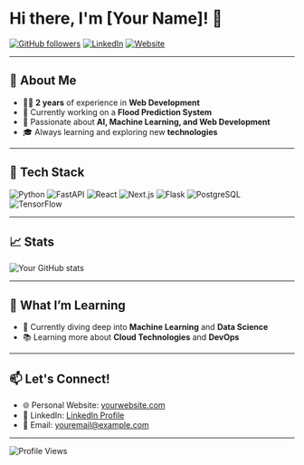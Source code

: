 # Hi there, I'm [Your Name]! 👋

[![GitHub followers](https://img.shields.io/github/followers/yourusername?label=Follow&style=social)](https://github.com/Bebdyshev)
[![LinkedIn](https://img.shields.io/badge/LinkedIn-Connect-blue?style=social&logo=linkedin)](https://www.linkedin.com/in/kerey-berdyshev-a34a52320)
[![Website](https://img.shields.io/badge/Portfolio-Visit-lightgrey?style=social&logo=internetexplorer)](https://amogus.io)

---

## 🚀 About Me

- 🧑‍💻 **2 years** of experience in **Web Development**
- 🌊 Currently working on a **Flood Prediction System**
- 🧠 Passionate about **AI, Machine Learning, and Web Development**
- 🎓 Always learning and exploring new **technologies**

---

## 🔧 Tech Stack

![Python](https://img.shields.io/badge/-Python-3776AB?style=flat-square&logo=python&logoColor=white)
![FastAPI](https://img.shields.io/badge/-FastAPI-009688?style=flat-square&logo=fastapi&logoColor=white)
![React](https://img.shields.io/badge/-React-61DAFB?style=flat-square&logo=react&logoColor=white)
![Next.js](https://img.shields.io/badge/-Next.js-000000?style=flat-square&logo=next.js&logoColor=white)
![Flask](https://img.shields.io/badge/-Flask-000000?style=flat-square&logo=flask&logoColor=white)
![PostgreSQL](https://img.shields.io/badge/-PostgreSQL-336791?style=flat-square&logo=postgresql&logoColor=white)
![TensorFlow](https://img.shields.io/badge/-TensorFlow-FF6F00?style=flat-square&logo=tensorflow&logoColor=white)

---

## 📈 Stats

![Your GitHub stats](https://github-readme-stats.vercel.app/api?username=Bebdyshev&show_icons=true&hide_title=true&count_private=true&theme=dark)

---

## 🌱 What I’m Learning

- 🔄 Currently diving deep into **Machine Learning** and **Data Science**
- 📚 Learning more about **Cloud Technologies** and **DevOps**

---

## 📫 Let's Connect!

- 🌐 Personal Website: [yourwebsite.com](https://amogus.io)
- 💼 LinkedIn: [LinkedIn Profile](https://www.linkedin.com/in/kerey-berdyshev-a34a52320)
- 📧 Email: [youremail@example.com](mailto:berdyshev_k1004@gmail.com)

---

![Profile Views](https://komarev.com/ghpvc/?username=Bebdyshev&style=flat-square)
